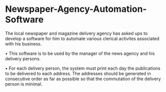 # Newspaper-Agency-Automation-Software

The local newspaper and magazine delivery agency has asked ups to develop a software for him to automate various clerical activites associated with his business.

•  This software is to be used by the manager of the news agency and his delivery persons.

•  For each delivery person, the system must print each day the publications to be delivered to each address. The addresses should be generated in consecutive order as far as possible so that the commutation of the delivery person is minimal.

